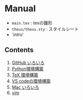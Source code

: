 # Manual
* `main.tex` : texの雛形
* `thous/thous.sty` : スタイルシート
* 'intro'

## Contents
1. [GitHub いろいろ](docs/git.md)
2. [Python環境構築](docs/python.md)
3. [TeX 環境構築](docs/tex.md)
4. [VS codeの環境構築](docs/vs.md)
5. [Mac いろいろ](docs/mac.md)
6. [vim](docs/vim.md)
 
